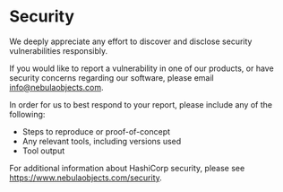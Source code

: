 # Security

We deeply appreciate any effort to discover and disclose security vulnerabilities responsibly.

If you would like to report a vulnerability in one of our products, or have security concerns regarding our software, please email info@nebulaobjects.com.

In order for us to best respond to your report, please include any of the following:

* Steps to reproduce or proof-of-concept
* Any relevant tools, including versions used
* Tool output

For additional information about HashiCorp security, please see https://www.nebulaobjects.com/security.
